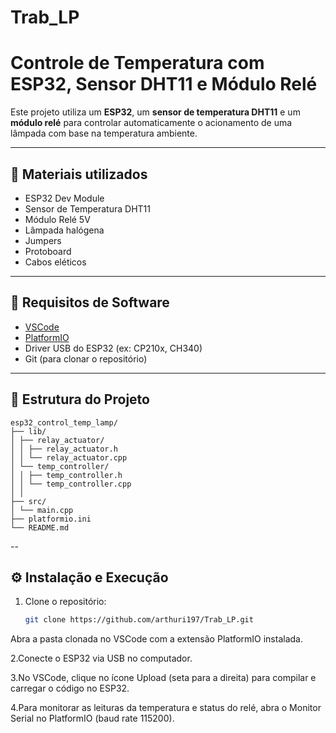 # Trab_LP

# Controle de Temperatura com ESP32, Sensor DHT11 e Módulo Relé

Este projeto utiliza um **ESP32**, um **sensor de temperatura DHT11** e um **módulo relé** para controlar automaticamente o acionamento de uma lâmpada com base na temperatura ambiente.

---

## 🔧 Materiais utilizados

- ESP32 Dev Module
- Sensor de Temperatura DHT11
- Módulo Relé 5V
- Lâmpada halógena 
- Jumpers
- Protoboard
- Cabos eléticos
  

---

## 🧰 Requisitos de Software

- [VSCode](https://code.visualstudio.com/)
- [PlatformIO](https://platformio.org/)
- Driver USB do ESP32 (ex: CP210x, CH340)
- Git (para clonar o repositório)

---

## 📁 Estrutura do Projeto
```
esp32_control_temp_lamp/
├── lib/
│ ├── relay_actuator/
│ │ ├── relay_actuator.h
│ │ └── relay_actuator.cpp
│ └── temp_controller/
│ │ ├── temp_controller.h
│ │ └── temp_controller.cpp
│ │
├── src/
│ └── main.cpp
├── platformio.ini
└── README.md
```
--

## ⚙️ Instalação e Execução

1. Clone o repositório:

   ```bash
   git clone https://github.com/arthuri197/Trab_LP.git
Abra a pasta clonada no VSCode com a extensão PlatformIO instalada.

2.Conecte o ESP32 via USB no computador.

3.No VSCode, clique no ícone Upload (seta para a direita) para compilar e carregar o código no ESP32.

4.Para monitorar as leituras da temperatura e status do relé, abra o Monitor Serial no PlatformIO (baud rate 115200).


